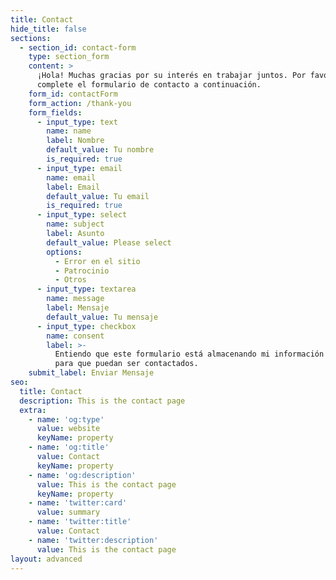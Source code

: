 ```yaml
---
title: Contact
hide_title: false
sections:
  - section_id: contact-form
    type: section_form
    content: >
      ¡Hola! Muchas gracias por su interés en trabajar juntos. Por favor
      complete el formulario de contacto a continuación.
    form_id: contactForm
    form_action: /thank-you
    form_fields:
      - input_type: text
        name: name
        label: Nombre
        default_value: Tu nombre
        is_required: true
      - input_type: email
        name: email
        label: Email
        default_value: Tu email
        is_required: true
      - input_type: select
        name: subject
        label: Asunto
        default_value: Please select
        options:
          - Error en el sitio
          - Patrocinio
          - Otros
      - input_type: textarea
        name: message
        label: Mensaje
        default_value: Tu mensaje
      - input_type: checkbox
        name: consent
        label: >-
          Entiendo que este formulario está almacenando mi información enviada
          para que puedan ser contactados.
    submit_label: Enviar Mensaje
seo:
  title: Contact
  description: This is the contact page
  extra:
    - name: 'og:type'
      value: website
      keyName: property
    - name: 'og:title'
      value: Contact
      keyName: property
    - name: 'og:description'
      value: This is the contact page
      keyName: property
    - name: 'twitter:card'
      value: summary
    - name: 'twitter:title'
      value: Contact
    - name: 'twitter:description'
      value: This is the contact page
layout: advanced
---
```

